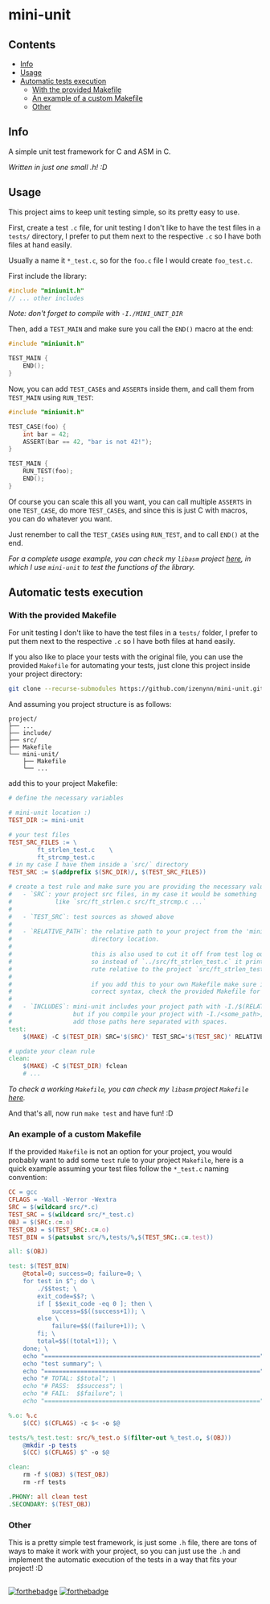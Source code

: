 # mini-unit

## Contents

- [Info](#info)
- [Usage](#usage)
- [Automatic tests execution](#automatic-tests-execution)
	- [With the provided Makefile](#with-the-provided-makefile)
	- [An example of a custom Makefile](#an-example-of-a-custom-makefile)
	- [Other](#other)

## Info

A simple unit test framework for C and ASM in C.

*Written in just one small .h! :D*

## Usage

This project aims to keep unit testing simple, so its pretty easy to use.

First, create a test `.c` file, for unit testing I don't like to have the test files in a `tests/` directory, I prefer to put them next to the respective `.c` so I have both files at hand easily.

Usually a name it `*_test.c`, so for the `foo.c` file I would create `foo_test.c`.

First include the library:
```c
#include "miniunit.h"
// ... other includes
```
*Note: don't forget to compile with `-I./MINI_UNIT_DIR`*

Then, add a `TEST_MAIN` and make sure you call the `END()` macro at the end:
```c
#include "miniunit.h"

TEST_MAIN {
    END();
}
```

Now, you can add `TEST_CASE`s and `ASSERT`s inside them, and call them from `TEST_MAIN` using `RUN_TEST`:
```c
#include "miniunit.h"

TEST_CASE(foo) {
    int bar = 42;
    ASSERT(bar == 42, "bar is not 42!");
}

TEST_MAIN {
    RUN_TEST(foo);
    END();
}
```

Of course you can scale this all you want, you can call multiple `ASSERTS` in one `TEST_CASE`, do more `TEST_CASE`s, and since this is just C with macros, you can do whatever you want.

Just renember to call the `TEST_CASE`s using `RUN_TEST`, and to call `END()` at the end.

*For a complete usage example, you can check my `libasm` project [here](https://github.com/izenynn/libasm), in which I use `mini-unit` to test the functions of the library.*

## Automatic tests execution

### With the provided Makefile

For unit testing I don't like to have the test files in a `tests/` folder, I prefer to put them next to the respective `.c` so I have both files at hand easily.

If you also like to place your tests with the original file, you can use the provided `Makefile` for automating your tests, just clone this project inside your project directory:
```bash
git clone --recurse-submodules https://github.com/izenynn/mini-unit.git
```

And assuming you project structure is as follows:
```
project/
├── ...
├── include/
├── src/
├── Makefile
└── mini-unit/
    ├── Makefile
    └── ...
```

add this to your project Makefile:
```makefile
# define the necessary variables

# mini-unit location :)
TEST_DIR := mini-unit

# your test files
TEST_SRC_FILES := \
		ft_strlen_test.c	\
		ft_strcmp_test.c
# in my case I have them inside a `src/` directory
TEST_SRC := $(addprefix $(SRC_DIR)/, $(TEST_SRC_FILES))
```
```makefile
# create a test rule and make sure you are providing the necessary values:
#   - `SRC`: your project src files, in my case it would be something
#            like `src/ft_strlen.c src/ft_strcmp.c ...`
#
#   - `TEST_SRC`: test sources as showed above
#
#   - `RELATIVE_PATH`: the relative path to your project from the 'mini-unit'
#                      directory location.
#
#                      this is also used to cut it off from test log output
#                      so instead of `../src/ft_strlen_test.c` it prints the
#                      rute relative to the project `src/ft_strlen_test.c`
#
#                      if you add this to your own Makefile make sure it has the
#                      correct syntax, check the provided Makefile for details
#
#   - `INCLUDES`: mini-unit includes your project path with -I./$(RELATIVE_PATH)
#                 but if you compile your project with -I./<some_path>,
#                 add those paths here separated with spaces.
test:
	$(MAKE) -C $(TEST_DIR) SRC='$(SRC)' TEST_SRC='$(TEST_SRC)' RELATIVE_PATH='..' INCLUDES='include'

# update your clean rule
clean:
	$(MAKE) -C $(TEST_DIR) fclean
	# ...
```

*To check a working `Makefile`, you can check my `libasm` project `Makefile` [here](https://github.com/izenynn/libasm).*

And that's all, now run `make test` and have fun! :D

### An example of a custom Makefile

If the provided `Makefile` is not an option for your project, you would probably want to add some `test` rule to your project `Makefile`, here is a quick example assuming your test files follow the `*_test.c` naming convention:

```makefile
CC = gcc
CFLAGS = -Wall -Werror -Wextra
SRC = $(wildcard src/*.c)
TEST_SRC = $(wildcard src/*_test.c)
OBJ = $(SRC:.c=.o)
TEST_OBJ = $(TEST_SRC:.c=.o)
TEST_BIN = $(patsubst src/%,tests/%,$(TEST_SRC:.c=.test))

all: $(OBJ)

test: $(TEST_BIN)
	@total=0; success=0; failure=0; \
	for test in $^; do \
		./$$test; \
		exit_code=$$?; \
		if [ $$exit_code -eq 0 ]; then \
			success=$$((success+1)); \
		else \
			failure=$$((failure+1)); \
		fi; \
		total=$$((total+1)); \
	done; \
	echo "============================================================"; \
	echo "test summary"; \
	echo "============================================================"; \
	echo "# TOTAL: $$total"; \
	echo "# PASS:  $$success"; \
	echo "# FAIL:  $$failure"; \
	echo "============================================================";

%.o: %.c
	$(CC) $(CFLAGS) -c $< -o $@

tests/%_test.test: src/%_test.o $(filter-out %_test.o, $(OBJ))
	@mkdir -p tests
	$(CC) $(CFLAGS) $^ -o $@

clean:
	rm -f $(OBJ) $(TEST_OBJ)
	rm -rf tests

.PHONY: all clean test
.SECONDARY: $(TEST_OBJ)
```

### Other

This is a pretty simple test framework, is just some `.h` file, there are tons of ways to make it work with your project, so you can just use the `.h` and implement the automatic execution of the tests in a way that fits your project! :D

##

[![forthebadge](https://forthebadge.com/images/badges/made-with-c.svg)](https://forthebadge.com)
[![forthebadge](https://forthebadge.com/images/badges/makes-people-smile.svg)](https://forthebadge.com)

